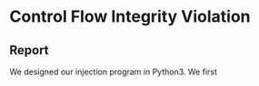 # Control Flow Integrity Violation

## Report

We designed our injection program in Python3. We first 